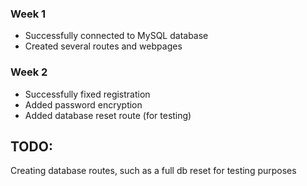 ### Week 1
- Successfully connected to MySQL database
- Created several routes and webpages

### Week 2
- Successfully fixed registration
- Added password encryption
- Added database reset route (for testing)

TODO:
------
Creating database routes, such as a full db reset for testing purposes
